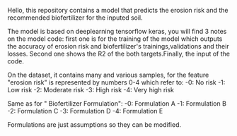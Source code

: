 Hello, this repository contains a model that predicts the erosion risk and the recommended biofertilizer for the inputed soil.

The model is based on deeplearning tensorflow keras, you will find 3 notes on the model code: first one is for the training of the model which outputs the accuracy of erosion risk and biofertilizer's trainings,validations and their losses. Second one shows the R2 of the both targets.Finally, the input of the code.

On the dataset, it contains many and various samples, for the feature "erosion risk" is represented by numbers 0-4 which refer to:
-0: No risk
-1: Low risk
-2: Moderate risk
-3: High risk
-4: Very high risk

Same as for " Biofertilizer Formulation":
-0: Formulation A
-1: Formulation B
-2: Formulation C
-3: Formulation D
-4: Formulation E

Formulations are just assumptions so they can be modified.

